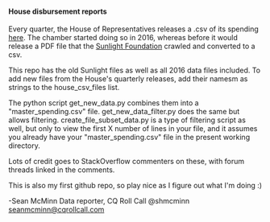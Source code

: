 #### House disbursement reports


Every quarter, the House of Representatives releases a .csv of its spending [here](http://disbursements.house.gov). The chamber started doing so in 2016, whereas before it would release a PDF file that the [Sunlight Foundation](http://www.sunlightfoundation.com) crawled and converted to a csv. 

This repo has the old Sunlight files as well as all 2016 data files included. To add new files from the House's quarterly releases, add their namesm as strings to the house_csv_files list.

The python script get_new_data.py combines them into a "master_spending.csv" file. get_new_data_filter.py does the same but allows filtering. create_file_subset_data.py is a type of filtering script as well, but only to view the first X number of lines in your file, and it assumes you already have your "master_spending.csv" file in the present working directory.

Lots of credit goes to StackOverflow commenters on these, with forum threads linked in the comments.

This is also my first github repo, so play nice as I figure out what I'm doing :) 

-Sean McMinn
Data reporter, CQ Roll Call
@shmcminn
seanmcminn@cqrollcall.com